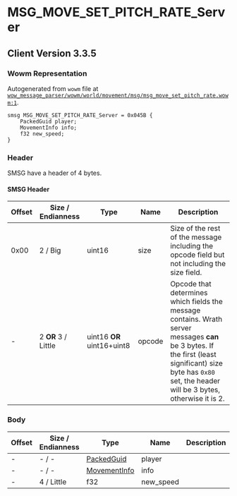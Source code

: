 # MSG_MOVE_SET_PITCH_RATE_Server

## Client Version 3.3.5

### Wowm Representation

Autogenerated from `wowm` file at [`wow_message_parser/wowm/world/movement/msg/msg_move_set_pitch_rate.wowm:1`](https://github.com/gtker/wow_messages/tree/main/wow_message_parser/wowm/world/movement/msg/msg_move_set_pitch_rate.wowm#L1).
```rust,ignore
smsg MSG_MOVE_SET_PITCH_RATE_Server = 0x045B {
    PackedGuid player;
    MovementInfo info;
    f32 new_speed;
}
```
### Header

SMSG have a header of 4 bytes.

#### SMSG Header

| Offset | Size / Endianness | Type   | Name   | Description |
| ------ | ----------------- | ------ | ------ | ----------- |
| 0x00   | 2 / Big           | uint16 | size   | Size of the rest of the message including the opcode field but not including the size field.|
| -      | 2 **OR** 3 / Little| uint16 **OR** uint16+uint8 | opcode | Opcode that determines which fields the message contains. Wrath server messages **can** be 3 bytes. If the first (least significant) size byte has `0x80` set, the header will be 3 bytes, otherwise it is 2. |

### Body

| Offset | Size / Endianness | Type | Name | Description | Comment |
| ------ | ----------------- | ---- | ---- | ----------- | ------- |
| - | - / - | [PackedGuid](../spec/packed-guid.md) | player |  |  |
| - | - / - | [MovementInfo](movementinfo.md) | info |  |  |
| - | 4 / Little | f32 | new_speed |  |  |

